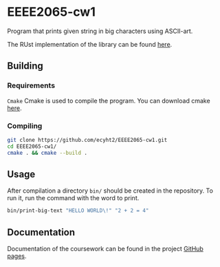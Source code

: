 # EEEE2065-cw1
Program that prints given string in big characters using ASCII-art.

The RUst implementation of the library can be found [here](https://github.com/ecyht2/print-big-text-rs).

## Building

### Requirements
`Cmake` Cmake is used to compile the program. You can download cmake [here](https://cmake.org/download/).

### Compiling

``` sh
git clone https://github.com/ecyht2/EEEE2065-cw1.git
cd EEEE2065-cw1/
cmake . && cmake --build .
```

## Usage

After compilation a directory `bin/` should be created in the repository. To run it, run the command with the word to print.
``` sh
bin/print-big-text "HELLO WORLD\!" "2 + 2 = 4"
```

## Documentation

Documentation of the coursework can be found in the project [GitHub pages](https://ecyht2.github.io/EEEE2065-cw1/).

